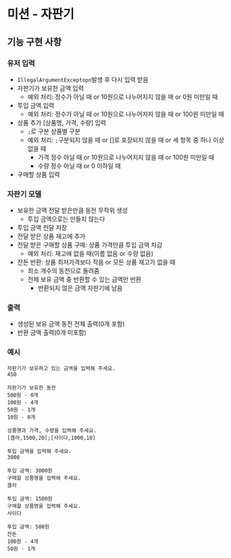 # 미션 - 자판기

## 기능 구현 사항

### 유저 입력

- `IllegalArgumentExceptopn`발생 후 다시 입력 받음
- 자판기가 보유한 금액 입력
	- 예외 처리: 정수가 아닐 때 or 10원으로 나누어지지 않을 때 or 0원 미만일 때
- 투입 금액 입력
	- 예외 처리: 정수가 아닐 때 or 10원으로 나누어지지 않을 때 or 100원 미만일 때
- 상품 추가 [상품명, 가격, 수량] 입력
	- `;`로 구분 상품별 구분
	- 예외 처리: `;`구분되지 않을 때 or []로 포장되지 않을 때 or 세 항목 중 하나 이상 없을 때
		- 가격 정수 아닐 때 or 10원으로 나누어지지 않을 때 or 100원 미만일 때
		- 수량 정수 아닐 때 or 0 이하일 때
- 구매할 상품 입력

### 자판기 모델

- 보유한 금액 전달 받은만큼 동전 무작위 생성
	- 투입 금액으로는 만들지 않는다
- 투입 금액 전달 저장
- 전달 받은 상품 재고에 추가
- 전달 받은 구매할 상품 구매: 상품 가격만큼 투입 금액 차감
	- 예외 처리: 재고에 없을 때(이름 없음 or 수량 없음)
- 잔돈 반환: 상품 최저가격보다 작음 or 모든 상품 재고가 없을 때
	- 최소 개수의 동전으로 돌려줌
	- 전체 보유 금액 중 반환할 수 있는 금액만 반환
		- 반환되지 않은 금액 자판기에 남음
### 출력

- 생성된 보유 금액 동전 전체 출력(0개 포함)
- 반환 금액 출력(0개 미포함)

### 예시
```
자판기가 보유하고 있는 금액을 입력해 주세요.
450

자판기가 보유한 동전
500원 - 0개
100원 - 4개
50원 - 1개
10원 - 0개

상품명과 가격, 수량을 입력해 주세요.
[콜라,1500,20];[사이다,1000,10]

투입 금액을 입력해 주세요.
3000

투입 금액: 3000원
구매할 상품명을 입력해 주세요.
콜라

투입 금액: 1500원
구매할 상품명을 입력해 주세요.
사이다

투입 금액: 500원
잔돈
100원 - 4개
50원 - 1개
```
